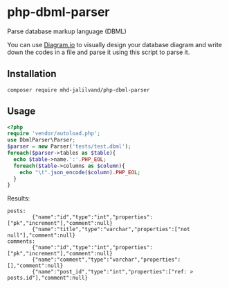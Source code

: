 # php-dbml-parser
Parse database markup language (DBML)

You can use [Diagram.io](https://dbdiagram.io/) to visually design your database diagram and write down the codes in a 
file and parse it using this script to parse it.

## Installation
```
composer require mhd-jalilvand/php-dbml-parser
```
## Usage
```php
<?php
require 'vendor/autoload.php';
use DbmlParser\Parser;
$parser = new Parser('tests/test.dbml');
foreach($parser->tables as $table){
  echo $table->name.':'.PHP_EOL;
  foreach($table->columns as $column){
    echo "\t".json_encode($column).PHP_EOL;
  }
}
```
Results:
```
posts:
        {"name":"id","type":"int","properties":["pk","increment"],"comment":null}
        {"name":"title","type":"varchar","properties":["not null"],"comment":null}
comments:
        {"name":"id","type":"int","properties":["pk","increment"],"comment":null}
        {"name":"comment","type":"varchar","properties":[],"comment":null}
        {"name":"post_id","type":"int","properties":["ref: > posts.id"],"comment":null}

```
